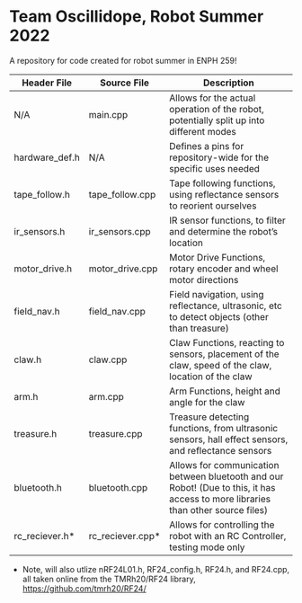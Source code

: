 # Team Oscillidope, Robot Summer 2022
A repository for code created for robot summer in ENPH 259!

| Header File   | Source File   | Description   |
| ------------- | ------------- | ------------- |
| N/A  | main.cpp  | Allows for the actual operation of the robot, potentially split up into different modes  |
| hardware_def.h  | N/A  | Defines a pins for repository-wide for the specific uses needed |
| tape_follow.h | tape_follow.cpp | Tape following functions, using reflectance sensors to reorient ourselves |
| ir_sensors.h | ir_sensors.cpp | IR sensor functions, to filter and determine the robot’s location |
| motor_drive.h | motor_drive.cpp | Motor Drive Functions, rotary encoder and wheel motor directions |
| field_nav.h | field_nav.cpp | Field navigation, using reflectance, ultrasonic, etc to detect objects (other than treasure) |
| claw.h | claw.cpp | Claw Functions, reacting to sensors, placement of the claw, speed of the claw, location of the claw |
| arm.h | arm.cpp | Arm Functions, height and angle for the claw |
| treasure.h | treasure.cpp | Treasure detecting functions, from ultrasonic sensors, hall effect sensors, and reflectance sensors |
| bluetooth.h | bluetooth.cpp | Allows for communication between bluetooth and our Robot! (Due to this, it has access to more libraries than other source files) |
| rc_reciever.h*  | rc_reciever.cpp*  | Allows for controlling the robot with an RC Controller, testing mode only  |

* Note, will  also utlize nRF24L01.h, RF24_config.h, RF24.h, and RF24.cpp, all taken online from the TMRh20/RF24 library, https://github.com/tmrh20/RF24/

